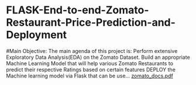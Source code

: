 # FLASK-End-to-end-Zomato-Restaurant-Price-Prediction-and-Deployment
#Main Objective: The main agenda of this project is: Perform extensive Exploratory Data Analysis(EDA) on the Zomato Dataset. Build an appropriate Machine Learning Model that will help various Zomato Restaurants to predict their respective Ratings based on certain features DEPLOY the Machine learning model via Flask that can be use…
[zomato_docs.pdf](https://github.com/Narenderbeniwal/FLASK-End-to-end-Zomato-Restaurant-Price-Prediction-and-Deployment/files/7551290/zomato_docs.pdf)

